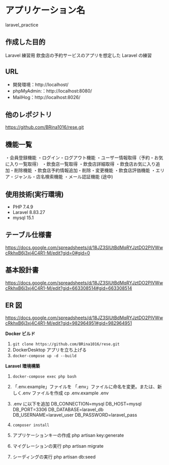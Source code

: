 # アプリケーション名

laravel_practice

## 作成した目的

Laravel 練習用 飲食店の予約サービスのアプリを想定した Laravel の練習

## URL

- 開発環境：http://localhost/
- phpMyAdmin:：http://localhost:8080/
- MailHog：http://localhost:8026/

## 他のレポジトリ

https://github.com/BRina1016/rese.git

## 機能一覧

・会員登録機能
・ログイン・ログアウト機能
・ユーザー情報取得（予約・お気に入り一覧取得）
・飲食店一覧取得
・飲食店詳細取得
・飲食店お気に入り追加・削除機能
・飲食店予約情報追加・削除・変更機能
・飲食店評価機能
・エリア・ジャンル・店名検索機能
・メール認証機能 (途中)

## 使用技術(実行環境)

- PHP 7.4.9
- Laravel 8.83.27
- mysql 15.1

## テーブル仕様書

https://docs.google.com/spreadsheets/d/18JZ3SIUtBdMqRYJztDO2PIVWwcRkhxB6j3xj4C4R1-M/edit?gid=0#gid=0

## 基本設計書

https://docs.google.com/spreadsheets/d/18JZ3SIUtBdMqRYJztDO2PIVWwcRkhxB6j3xj4C4R1-M/edit?gid=663308514#gid=663308514

## ER 図

https://docs.google.com/spreadsheets/d/18JZ3SIUtBdMqRYJztDO2PIVWwcRkhxB6j3xj4C4R1-M/edit?gid=982964951#gid=982964951

**Docker ビルド**

1. `git clone https://github.com/BRina1016/rese.git`
2. DockerDesktop アプリを立ち上げる
3. `docker-compose up -d --build`

**Laravel 環境構築**

1. `docker-compose exec php bash`
2. 「.env.example」ファイルを 「.env」ファイルに命名を変更。または、新しく.env ファイルを作成
   cp .env.example .env

3. .env に以下を追加
   DB_CONNECTION=mysql
   DB_HOST=mysql
   DB_PORT=3306
   DB_DATABASE=laravel_db
   DB_USERNAME=laravel_user
   DB_PASSWORD=laravel_pass

4. `composer install`

5. アプリケーションキーの作成
   php artisan key:generate

6. マイグレーションの実行
   php artisan migrate

7. シーディングの実行
   php artisan db:seed
